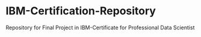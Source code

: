 # IBM-Certification-Repository
Repository for Final Project in IBM-Certificate for Professional Data Scientist
